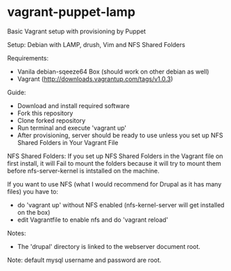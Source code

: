 vagrant-puppet-lamp
===================

Basic Vagrant setup with provisioning by Puppet

Setup: Debian with LAMP, drush, Vim and NFS Shared Folders

Requirements:
- Vanila debian-sqeeze64 Box (should work on other debian as well)
- Vagrant (http://downloads.vagrantup.com/tags/v1.0.3)

Guide:
- Download and install required software
- Fork this repository
- Clone forked repository
- Run terminal and execute 'vagrant up'
- After provisioning, server should be ready to use unless you set up NFS Shared Folders in Your Vagrant File

NFS Shared Folders:
If you set up NFS Shared Folders in the Vagrant file on first install, it will Fail to mount the folders because
it will try to mount them before nfs-server-kernel is intstalled on the machine. 

If you want to use NFS (what I would recommend for Drupal as it has many files) you have to: 
- do 'vagrant up' without NFS enabled (nfs-kernel-server will get installed on the box)
- edit Vagrantfile to enable nfs and do 'vagrant reload'

Notes: 
 - The 'drupal' directory is linked to the webserver document root.

Note: default mysql username and password are root.

